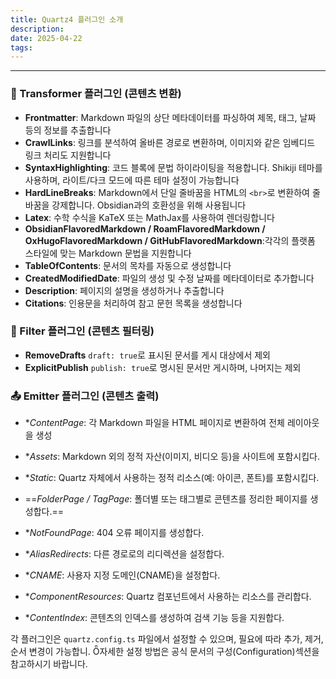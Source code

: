 ```yaml
---
title: Quartz4 플러그인 소개
description: 
date: 2025-04-22
tags:
---
```


---
### 🔧 Transformer 플러그인 (콘텐츠 변환)
- **Frontmatter**: Markdown 파일의 상단 메타데이터를 파싱하여 제목, 태그, 날짜 등의 정보를 추출합니다
- **CrawlLinks**: 링크를 분석하여 올바른 경로로 변환하며, 이미지와 같은 임베디드 링크 처리도 지원합니다
- **SyntaxHighlighting**: 코드 블록에 문법 하이라이팅을 적용합니다. Shikiji 테마를 사용하며, 라이트/다크 모드에 따른 테마 설정이 가능합니다
- **HardLineBreaks**: Markdown에서 단일 줄바꿈을 HTML의 `<br>`로 변환하여 줄바꿈을 강제합니다. Obsidian과의 호환성을 위해 사용됩니다
- **Latex**: 수학 수식을 KaTeX 또는 MathJax를 사용하여 렌더링합니다
- **ObsidianFlavoredMarkdown / RoamFlavoredMarkdown / OxHugoFlavoredMarkdown / GitHubFlavoredMarkdown**:각각의 플랫폼 스타일에 맞는 Markdown 문법을 지원합니다
- **TableOfContents**: 문서의 목차를 자동으로 생성합니다
- **CreatedModifiedDate**: 파일의 생성 및 수정 날짜를 메타데이터로 추가합니다
- **Description**: 페이지의 설명을 생성하거나 추출합니다
- **Citations**: 인용문을 처리하여 참고 문헌 목록을 생성합니다

### 🧹 Filter 플러그인 (콘텐츠 필터링)
- **RemoveDrafts** `draft: true`로 표시된 문서를 게시 대상에서 제외
- **ExplicitPublish** `publish: true`로 명시된 문서만 게시하며, 나머지는 제외

### 📤 Emitter 플러그인 (콘텐츠 출력)

- *_ContentPage_: 각 Markdown 파일을 HTML 페이지로 변환하여 전체 레이아웃을 생성

- *_Assets_: Markdown 외의 정적 자산(이미지, 비디오 등)을 사이트에 포함시킵다.
- *_Static_: Quartz 자체에서 사용하는 정적 리소스(예: 아이콘, 폰트)를 포함시킵다.
- ==_FolderPage / TagPage_: 폴더별 또는 태그별로 콘텐츠를 정리한 페이지를 생성합다.==
- *_NotFoundPage_: 404 오류 페이지를 생성합다.
- *_AliasRedirects_: 다른 경로로의 리디렉션을 설정합다.
- *_CNAME_: 사용자 지정 도메인(CNAME)을 설정합다.
- *_ComponentResources_: Quartz 컴포넌트에서 사용하는 리소스를 관리합다.
- *_ContentIndex_: 콘텐츠의 인덱스를 생성하여 검색 기능 등을 지원합다.

각 플러그인은 `quartz.config.ts` 파일에서 설정할 수 있으며, 필요에 따라 추가, 제거, 순서 변경이 가능합니. 자세한 설정 방법은 공식 문서의 구성(Configuration)섹션을 참고하시기 바랍니다.
